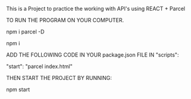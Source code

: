 This is a Project to practice the working with API's using REACT + Parcel

TO RUN THE PROGRAM ON YOUR COMPUTER.

npm i parcel -D


npm i

ADD THE FOLLOWING CODE IN YOUR package.json FILE IN "scripts":

"start": "parcel index.html"

THEN START THE PROJECT BY RUNNING:

npm start
